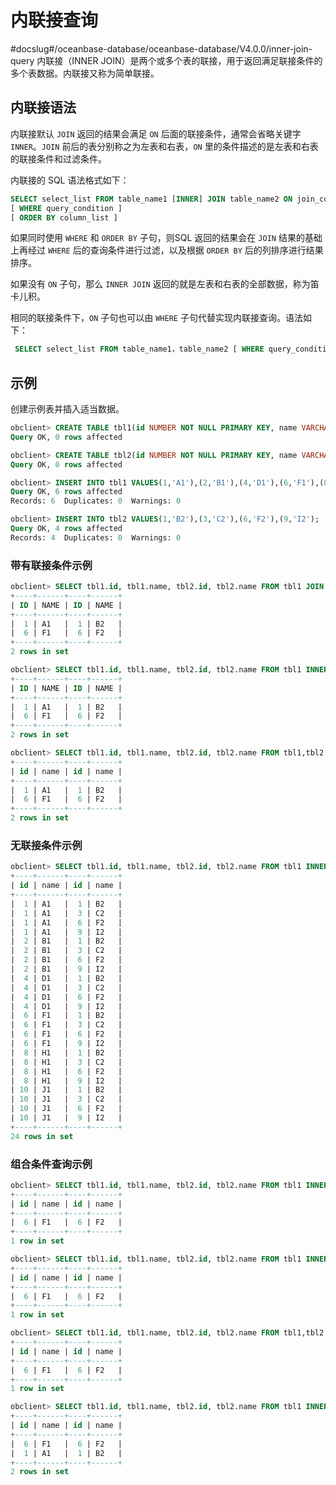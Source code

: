 # 内联接查询
#docslug#/oceanbase-database/oceanbase-database/V4.0.0/inner-join-query
内联接（INNER JOIN）是两个或多个表的联接，用于返回满足联接条件的多个表数据。内联接又称为简单联接。

## 内联接语法

内联接默认 `JOIN` 返回的结果会满足 `ON` 后面的联接条件，通常会省略关键字 `INNER`。`JOIN` 前后的表分别称之为左表和右表，`ON` 里的条件描述的是左表和右表的联接条件和过滤条件。

内联接的 SQL 语法格式如下：

```sql
SELECT select_list FROM table_name1 [INNER] JOIN table_name2 ON join_condition
[ WHERE query_condition ]
[ ORDER BY column_list ]
```

如果同时使用 `WHERE` 和 `ORDER BY` 子句，则SQL 返回的结果会在 `JOIN` 结果的基础上再经过 `WHERE` 后的查询条件进行过滤，以及根据 `ORDER BY` 后的列排序进行结果排序。

如果没有 `ON` 子句，那么 `INNER JOIN` 返回的就是左表和右表的全部数据，称为笛卡儿积。

相同的联接条件下，`ON` 子句也可以由 `WHERE` 子句代替实现内联接查询。语法如下：

```sql
 SELECT select_list FROM table_name1，table_name2 [ WHERE query_condition ]
```

## 示例

创建示例表并插入适当数据。

```sql
obclient> CREATE TABLE tbl1(id NUMBER NOT NULL PRIMARY KEY, name VARCHAR(50));
Query OK, 0 rows affected

obclient> CREATE TABLE tbl2(id NUMBER NOT NULL PRIMARY KEY, name VARCHAR(50));
Query OK, 0 rows affected

obclient> INSERT INTO tbl1 VALUES(1,'A1'),(2,'B1'),(4,'D1'),(6,'F1'),(8,'H1'),(10,'J1');
Query OK, 6 rows affected
Records: 6  Duplicates: 0  Warnings: 0

obclient> INSERT INTO tbl2 VALUES(1,'B2'),(3,'C2'),(6,'F2'),(9,'I2');
Query OK, 4 rows affected
Records: 4  Duplicates: 0  Warnings: 0
```

### 带有联接条件示例

```sql
obclient> SELECT tbl1.id, tbl1.name, tbl2.id, tbl2.name FROM tbl1 JOIN tbl2 ON tbl1.id=tbl2.id;
+----+------+----+------+
| ID | NAME | ID | NAME |
+----+------+----+------+
|  1 | A1   |  1 | B2   |
|  6 | F1   |  6 | F2   |
+----+------+----+------+
2 rows in set

obclient> SELECT tbl1.id, tbl1.name, tbl2.id, tbl2.name FROM tbl1 INNER JOIN tbl2 ON tbl1.id=tbl2.id;
+----+------+----+------+
| ID | NAME | ID | NAME |
+----+------+----+------+
|  1 | A1   |  1 | B2   |
|  6 | F1   |  6 | F2   |
+----+------+----+------+
2 rows in set

obclient> SELECT tbl1.id, tbl1.name, tbl2.id, tbl2.name FROM tbl1,tbl2 WHERE tbl1.id=tbl2.id; 
+----+------+----+------+
| id | name | id | name |
+----+------+----+------+
|  1 | A1   |  1 | B2   |
|  6 | F1   |  6 | F2   |
+----+------+----+------+
2 rows in set
```

### 无联接条件示例

```sql
obclient> SELECT tbl1.id, tbl1.name, tbl2.id, tbl2.name FROM tbl1 INNER JOIN tbl2;
+----+------+----+------+
| id | name | id | name |
+----+------+----+------+
|  1 | A1   |  1 | B2   |
|  1 | A1   |  3 | C2   |
|  1 | A1   |  6 | F2   |
|  1 | A1   |  9 | I2   |
|  2 | B1   |  1 | B2   |
|  2 | B1   |  3 | C2   |
|  2 | B1   |  6 | F2   |
|  2 | B1   |  9 | I2   |
|  4 | D1   |  1 | B2   |
|  4 | D1   |  3 | C2   |
|  4 | D1   |  6 | F2   |
|  4 | D1   |  9 | I2   |
|  6 | F1   |  1 | B2   |
|  6 | F1   |  3 | C2   |
|  6 | F1   |  6 | F2   |
|  6 | F1   |  9 | I2   |
|  8 | H1   |  1 | B2   |
|  8 | H1   |  3 | C2   |
|  8 | H1   |  6 | F2   |
|  8 | H1   |  9 | I2   |
| 10 | J1   |  1 | B2   |
| 10 | J1   |  3 | C2   |
| 10 | J1   |  6 | F2   |
| 10 | J1   |  9 | I2   |
+----+------+----+------+
24 rows in set
```

### 组合条件查询示例

```sql
obclient> SELECT tbl1.id, tbl1.name, tbl2.id, tbl2.name FROM tbl1 INNER JOIN tbl2 ON tbl1.id=tbl2.id AND tbl1.id=6;
+----+------+----+------+
| id | name | id | name |
+----+------+----+------+
|  6 | F1   |  6 | F2   |
+----+------+----+------+
1 row in set

obclient> SELECT tbl1.id, tbl1.name, tbl2.id, tbl2.name FROM tbl1 INNER JOIN tbl2 ON tbl1.id=tbl2.id WHERE tbl1.id=6;
+----+------+----+------+
| id | name | id | name |
+----+------+----+------+
|  6 | F1   |  6 | F2   |
+----+------+----+------+
1 row in set

obclient> SELECT tbl1.id, tbl1.name, tbl2.id, tbl2.name FROM tbl1,tbl2 WHERE tbl1.id=tbl2.id AND tbl1.id=6;
+----+------+----+------+
| id | name | id | name |
+----+------+----+------+
|  6 | F1   |  6 | F2   |
+----+------+----+------+
1 row in set

obclient> SELECT tbl1.id, tbl1.name, tbl2.id, tbl2.name FROM tbl1 INNER JOIN tbl2 ON tbl1.id=tbl2.id ORDER BY tbl1.id DESC;
+----+------+----+------+
| id | name | id | name |
+----+------+----+------+
|  6 | F1   |  6 | F2   |
|  1 | A1   |  1 | B2   |
+----+------+----+------+
2 rows in set
```
